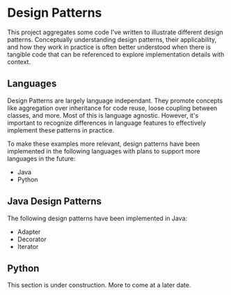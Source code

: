 # Design Patterns
This project aggregates some code I've written to illustrate different design 
patterns. Conceptually understanding design patterns, their applicability, 
and how they work in practice is often better understood when there is tangible 
code that can be referenced to explore implementation details with context.

## Languages
Design Patterns are largely language independant. They promote concepts like 
aggregation over inheritance for code reuse, loose coupling between classes, and 
more. Most of this is language agnostic. However, it's important to recognize 
differences in language features to effectively implement these patterns in 
practice.

To make these examples more relevant, design patterns have been implemented 
in the following languages with plans to support more languages in the future:
- Java
- Python

## Java Design Patterns
The following design patterns have been implemented in Java:
- Adapter
- Decorator
- Iterator


## Python
This section is under construction. More to come at a later date.
